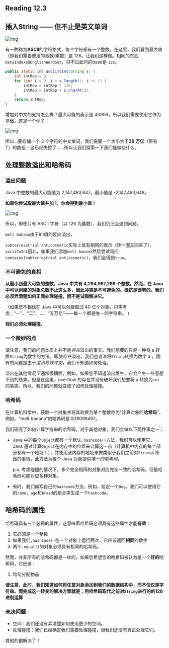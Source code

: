 ## Reading 12.3

## 插入String —— 但不止是英文单词

![img](https://joshhug.gitbooks.io/hug61b/content/chap12/ascii)

有一种称为**ASCII**的字符格式，每个字符都有一个整数。在这里，我们看到最大值（即我们需要使用的基数/乘数）是 126。让我们这样做。相同的东西`DataIndexedEnglishWordSet`，只不过此时的base是 `126`。

```java
public static int asciiToInt(String s) {
    int intRep = 0;
    for (int i = 0; i < s.length(); i += 1) {           
        intRep = intRep * 126;
        intRep = intRep + s.charAt(i);
    }
    return intRep;
}
```

增加对中文的支持怎么样？最大可能的表示是 40959，所以我们需要使用它作为基础。这是一个例子：

![img](https://joshhug.gitbooks.io/hug61b/content/assets/Screen%20Shot%202019-03-08%20at%2012.49.36%20PM.png)

所以...要存储一个 3 个字符的中文单词，我们需要一个大小大于**39 万亿**（带有 T）的数组！这已经失控了......所以让我们探索一下我们能做些什么。

## 处理整数溢出和哈希码

### 溢出问题

Java 中整数的最大可能值为 2,147,483,647。最小值是 -2,147,483,648。

**如果你尝试取最大值并加 1，你会得到最小值！**

![img](https://joshhug.gitbooks.io/hug61b/content/assets/Screen%20Shot%202019-03-08%20at%2012.53.44%20PM.png)

所以，即使只有 ASCII 字符（以 126 为基数），我们仍旧会遇到问题。

`melt banana`由于int值的反向溢出，

`subterresetrial anticosmetic`实际上具有相同的表示（转一圈又回来了）。`asciiToInt`因此，如果我们添加`melt banana`然后尝试询问`contains(subterrestrial anticosmetic)`，我们会得到`true`。

### 不可避免的真相

**从最小到最大可能的整数，Java 中共有 4,294,967,296 个整数。然而，在 Java 中可以创建的对象总数不止这么多，因此冲突是不可避免的。抵抗是徒劳的。我们必须弄清楚如何正面处理碰撞，而不是试图解决它。**

（如果您不相信在 Java 中可以创建超过 40 亿个对象，只需考虑：“一”、“二”、...、“五万亿”——每一个都是唯一的字符串。 )

**我们必须处理碰撞。**

### 一个微妙的点

请注意，我们的问题本质上并不是*存在*溢出的事实。我们想要的只是一种将 a 转换`String`为数字的方法。即使*存在*溢出，我们也设法将`String`转换为数字 a 。固有的问题是由于*溢出导致冲突*，我们不知道如何处理。

溢出在其他情况*下*通常很糟糕，例如，如果您不知道溢出发生，它会产生一些意想不到的结果。但是在这里，overflow 的存在并没有破坏我们想要将 a 转换为`int`的事实。所以，我们的问题就变成了如何处理碰撞。

### 哈希码

在计算机科学中，获取一个对象并将其转换为某个整数称为“计算对象的**哈希码**”。例如，“melt banana”的哈希码是 839099497。

我们研究了如何计算字符串的哈希码。对于其他对象，我们会做以下两件事之一：

- Java 中的每个`Object`都有一个默认`.hashcode()`方法，我们可以使用它。Java 通过计算`Object`在内存中的位置来计算这一点（计算机中内存的每个部分都有一个地址！），并使用该内存的地址来做类似于我们之前对`String`s 所做的事情。此方法为每个 Java 对象提供*唯一的哈希码。*

  p.s. 考虑碰撞的情况下，多个完全相同的对象对应完全一致的哈希码，但是哈希码可能对应多种对象。

- 有时，我们编写自己的`hashcode`方法。例如，给定一个`Dog`，我们可以使用它的`name`，`age`和`breed`的组合来生成一个`hashcode`。

## 哈希码的属性

哈希码具有三个必要的属性，这意味着哈希码必须具有这些属性才能**有效**：

1. 它必须是一个整数
2. 如果我们`.hashCode()`在一个对象上运行两次，它应该返回**相同**的数字
3. 两个`.equal()`的对象必须具有相同的哈希码。

然而，并非所有的哈希码都是一样的。如果您希望您的哈希码被认为是一个**好的**哈希码，它应该：

1. 均匀分配物品

**请注意，此时，我们知道如何将任意对象添加到我们的数据结构中，而不仅仅是字符串。而完成这一转变的解决方案就是：用哈希码取代之前对`String`进行的的128进制运算**

### 未决问题

- 空间：我们还没有弄清楚如何使用更少的空间。
- 处理碰撞：我们已经确定我们需要处理碰撞，但我们还没有真正处理它们。

其他的都解决了！